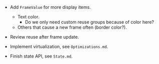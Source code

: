 * Add `FrameValue` for more display items.
    - Text color.
        - Do we only need custom reuse groups because of color here?
    - Others that cause a new frame often (border color?).

* Review reuse after frame update.


* Implement virtualization, see `Optimizations.md`.
* Finish state API, see `State.md`.
